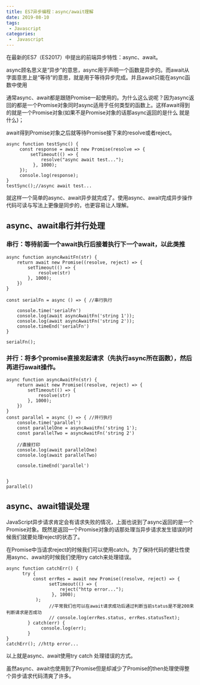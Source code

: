 ```yaml
---
title: ES7异步编程：async/await理解
date: 2019-08-10
tags:
 - Javascript
categories:
 -  Javascript
---
```


在最新的ES7（ES2017）中提出的前端异步特性：async、await。

async顾名思义是“异步”的意思，async用于声明一个函数是异步的。而await从字面意思上是“等待”的意思，就是用于等待异步完成。并且await只能在async函数中使用

通常async、await都是跟随Promise一起使用的。为什么这么说呢？因为async返回的都是一个Promise对象同时async适用于任何类型的函数上。这样await得到的就是一个Promise对象(如果不是Promise对象的话那async返回的是什么 就是什么)；

await得到Promise对象之后就等待Promise接下来的resolve或者reject。

```
async function testSync() {
     const response = await new Promise(resolve => {
         setTimeout(() => {
             resolve("async await test...");
          }, 1000);
     });
     console.log(response);
}
testSync();//async await test...
```

就这样一个简单的async、await异步就完成了。使用async、await完成异步操作代码可读与写法上更像是同步的，也更容易让人理解。

## async、await串行并行处理

### 串行：等待前面一个await执行后接着执行下一个await，以此类推

```
async function asyncAwaitFn(str) {
    return await new Promise((resolve, reject) => {
        setTimeout(() => {
            resolve(str)
        }, 1000);
    })
}

const serialFn = async () => { //串行执行

    console.time('serialFn')
    console.log(await asyncAwaitFn('string 1'));
    console.log(await asyncAwaitFn('string 2'));
    console.timeEnd('serialFn')
}

serialFn();
```

### 并行：将多个promise直接发起请求（先执行async所在函数），然后再进行await操作。

```
async function asyncAwaitFn(str) {
    return await new Promise((resolve, reject) => {
        setTimeout(() => {
            resolve(str)
        }, 1000);
    })
}
const parallel = async () => { //并行执行
    console.time('parallel')
    const parallelOne = asyncAwaitFn('string 1');
    const parallelTwo = asyncAwaitFn('string 2')

    //直接打印
    console.log(await parallelOne)
    console.log(await parallelTwo)

    console.timeEnd('parallel')


}
parallel()
```

## async、await错误处理

JavaScript异步请求肯定会有请求失败的情况，上面也说到了async返回的是一个Promise对象。既然是返回一个Promise对象的话那处理当异步请求发生错误的时候我们就要处理reject的状态了。

在Promise中当请求reject的时候我们可以使用catch。为了保持代码的健壮性使用async、await的时候我们使用try catch来处理错误。

```
async function catchErr() {
      try {
          const errRes = await new Promise((resolve, reject) => {
                setTimeout(() => {
                    reject("http error...");
                 }, 1000);
           );
                //平常我们也可以在await请求成功后通过判断当前status是不是200来判断请求是否成功
                // console.log(errRes.status, errRes.statusText);
        } catch(err) {
             console.log(err);
        }
}
catchErr(); //http error...
```

以上就是async、await使用try catch 处理错误的方式。

虽然async、await也使用到了Promise但是却减少了Promise的then处理使得整个异步请求代码清爽了许多。